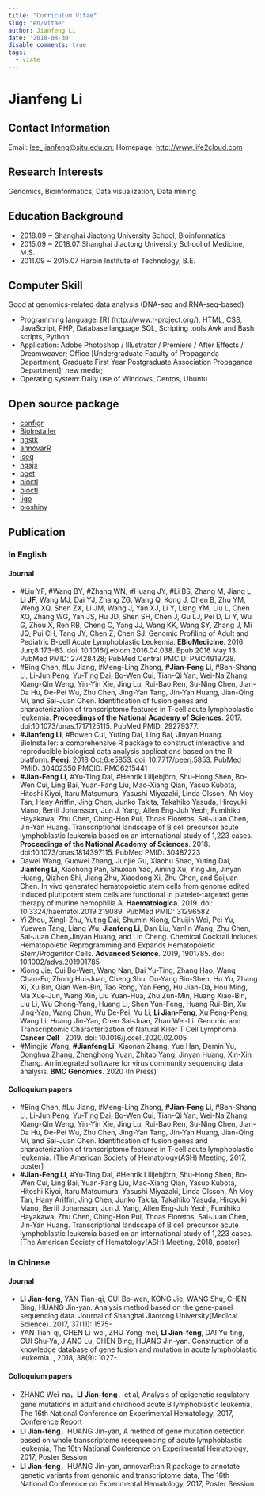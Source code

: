 ```yaml
---
title: "Curriculum Vitae"
slug: "en/vitae"
author: Jianfeng Li
date: '2018-08-30'
disable_comments: true
tags:
  - viate
---
```


# Jianfeng Li

## Contact Information

Email: lee_jianfeng@sjtu.edu.cn; Homepage: <http://www.life2cloud.com>

## Research Interests

Genomics, Bioinformatics, Data visualization, Data mining

## Education Background

- 2018.09 ~ Shanghai Jiaotong University School, Bioinformatics 
- 2015.09 ~ 2018.07 Shanghai Jiaotong University School of Medicine, M.S.
- 2011.09 ~ 2015.07 Harbin Institute of Technology, B.E.

## Computer Skill

Good at genomics-related data analysis (DNA-seq and RNA-seq-based)

- Programming language: [R] (http://www.r-project.org/), HTML, CSS, JavaScript, PHP, Database language SQL, Scripting tools Awk and Bash scripts, Python
- Application: Adobe Photoshop / Illustrator / Premiere / After Effects / Dreamweaver; Office [Undergraduate Faculty of Propaganda Department, Graduate First Year Postgraduate Association Propaganda Department]; new media;
- Operating system: Daily use of Windows, Centos, Ubuntu

## Open source package

- [configr](https://github.com/Miachol/configr)
- [BioInstaller](https://github.com/JhuangLab/BioInstaller)
- [ngstk](https://github.com/JhuangLab/ngstk)
- [annovarR](https://github.com/JhuangLab/annovarR)
- [iseq](https://github.com/JhuangLab/iseq)
- [ngsjs](https://github.com/ngsjs/ngsjs)
- [bget](https://github.com/openbiox/bget)
- [bioctl](https://github.com/openbiox/bioextr)
- [bioctl](https://github.com/openbiox/bioctl)
- [ligo](https://github.com/openbiox/ligo)
- [bioshiny](https://github.com/openbiox/bioshiny)

## Publication

### In English

#### Journal

- #Liu YF, #Wang BY, #Zhang WN, #Huang JY, #Li BS, Zhang M, Jiang L, **Li JF**, Wang MJ, Dai YJ, Zhang ZG, Wang Q, Kong J, Chen B, Zhu YM, Weng XQ, Shen ZX, Li JM, Wang J, Yan XJ, Li Y, Liang YM, Liu L, Chen XQ, Zhang WG, Yan JS, Hu JD, Shen SH, Chen J, Gu LJ, Pei D, Li Y, Wu G, Zhou X, Ren RB, Cheng C, Yang JJ, Wang KK, Wang SY, Zhang J, Mi JQ, Pui CH, Tang JY, Chen Z, Chen SJ. Genomic Profiling of Adult and Pediatric B-cell Acute Lymphoblastic Leukemia. **EBioMedicine**. 2016 Jun;8:173-83. doi: 10.1016/j.ebiom.2016.04.038. Epub 2016 May 13. PubMed PMID: 27428428; PubMed Central PMCID: PMC4919728.
- #Bing Chen, #Lu Jiang, #Meng-Ling Zhong, **#Jian-Feng Li**, #Ben-Shang Li, Li-Jun Peng, Yu-Ting Dai, Bo-Wen Cui, Tian-Qi Yan, Wei-Na Zhang, Xiang-Qin Weng, Yin-Yin Xie, Jing Lu, Rui-Bao Ren, Su-Ning Chen, Jian-Da Hu, De-Pei Wu, Zhu Chen, Jing-Yan Tang, Jin-Yan Huang, Jian-Qing Mi, and Sai-Juan Chen. Identification of fusion genes and characterization of transcriptome features in T-cell acute lymphoblastic leukemia. **Proceedings of the National Academy of Sciences**. 2017. doi:10.1073/pnas.1717125115. PubMed PMID: 29279377.
- **#Jianfeng Li**, #Bowen Cui, Yuting Dai, Ling Bai, Jinyan Huang. BioInstaller: a comprehensive R package to construct interactive and reproducible biological data analysis applications based on the R platform. **Peerj**. 2018 Oct;6:e5853. doi: 10.7717/peerj.5853. PubMed PMID: 30402350 PMCID: PMC6215441
- **#Jian-Feng Li**, #Yu-Ting Dai, #Henrik Lilljebjörn, Shu-Hong Shen, Bo-Wen Cui, Ling Bai, Yuan-Fang Liu, Mao-Xiang Qian, Yasuo Kubota, Hitoshi Kiyoi, Itaru Matsumura, Yasushi Miyazaki, Linda Olsson, Ah Moy Tan, Hany Ariffin, Jing Chen, Junko Takita, Takahiko Yasuda, Hiroyuki Mano, Bertil Johansson, Jun J. Yang, Allen Eng-Juh Yeoh, Fumihiko Hayakawa, Zhu Chen, Ching-Hon Pui, Thoas Fioretos, Sai-Juan Chen, Jin-Yan Huang. Transcriptional landscape of B cell precursor acute lymphoblastic leukemia based on an international study of 1,223 cases. **Proceedings of the National Academy of Sciences**. 2018. doi:10.1073/pnas.1814397115. PubMed PMID: 30487223
- Dawei Wang, Guowei Zhang, Junjie Gu, Xiaohu Shao, Yuting Dai, **Jianfeng Li**, Xiaohong Pan, Shuxian Yao, Aining Xu, Ying Jin, Jinyan Huang, Qizhen Shi, Jiang Zhu, Xiaodong Xi, Zhu Chen, and Saijuan Chen. In vivo generated hematopoietic stem cells from genome edited induced pluripotent stem cells are functional in platelet-targeted gene therapy of murine hemophilia A. **Haematologica**. 2019. doi: 10.3324/haematol.2019.219089. PubMed PMID: 31296582
- Yi Zhou, Xingli Zhu, Yuting Dai, Shumin Xiong, Chuijin Wei, Pei Yu, Yuewen Tang, Liang Wu, **Jianfeng Li**, Dan Liu, Yanlin Wang, Zhu Chen, Sai-Juan Chen,Jinyan Huang, and Lin Cheng. Chemical Cocktail Induces Hematopoietic Reprogramming and Expands Hematopoietic Stem/Progenitor Cells. **Advanced Science**. 2019, 1901785. doi: 10.1002/advs.201901785
- Xiong Jie, Cui Bo-Wen, Wang Nan, Dai Yu-Ting, Zhang Hao, Wang Chao-Fu, Zhong Hui-Juan, Cheng Shu, Ou-Yang Bin-Shen, Hu Yu, Zhang Xi, Xu Bin, Qian Wen-Bin, Tao Rong, Yan Feng, Hu Jian-Da, Hou Ming, Ma Xue-Jun, Wang Xin, Liu Yuan-Hua, Zhu Zun-Min, Huang Xiao-Bin, Liu Li, Wu Chong-Yang, Huang Li, Shen Yun-Feng, Huang Rui-Bin, Xu Jing-Yan, Wang Chun, Wu De-Pei, Yu Li, **Li Jian-Feng**, Xu Peng-Peng, Wang Li, Huang Jin-Yan, Chen Sai-Juan, Zhao Wei-Li. Genomic and Transcriptomic Characterization of Natural Killer T Cell Lymphoma. **Cancer Cell** . 2019. doi: 10.1016/j.ccell.2020.02.005
- #Mingjie Wang, **#Jianfeng Li**, Xiaonan Zhang, Yue Han, Demin Yu, Donghua Zhang, Zhenghong Yuan, Zhitao Yang, Jinyan Huang, Xin-Xin Zhang. An integrated software for virus community sequencing data analysis. **BMC Genomics**. 2020 (In Press)

#### Colloquium papers

- #Bing Chen, #Lu Jiang, #Meng-Ling Zhong, **#Jian-Feng Li**, #Ben-Shang Li, Li-Jun Peng, Yu-Ting Dai, Bo-Wen Cui, Tian-Qi Yan, Wei-Na Zhang, Xiang-Qin Weng, Yin-Yin Xie, Jing Lu, Rui-Bao Ren, Su-Ning Chen, Jian-Da Hu, De-Pei Wu, Zhu Chen, Jing-Yan Tang, Jin-Yan Huang, Jian-Qing Mi, and Sai-Juan Chen. Identification of fusion genes and characterization of transcriptome features in T-cell acute lymphoblastic leukemia. (The American Society of Hematology(ASH) Meeting, 2017, poster]
- **#Jian-Feng Li**, #Yu-Ting Dai, #Henrik Lilljebjörn, Shu-Hong Shen, Bo-Wen Cui, Ling Bai, Yuan-Fang Liu, Mao-Xiang Qian, Yasuo Kubota, Hitoshi Kiyoi, Itaru Matsumura, Yasushi Miyazaki, Linda Olsson, Ah Moy Tan, Hany Ariffin, Jing Chen, Junko Takita, Takahiko Yasuda, Hiroyuki Mano, Bertil Johansson, Jun J. Yang, Allen Eng-Juh Yeoh, Fumihiko Hayakawa, Zhu Chen, Ching-Hon Pui, Thoas Fioretos, Sai-Juan Chen, Jin-Yan Huang. Transcriptional landscape of B cell precursor acute lymphoblastic leukemia based on an international study of 1,223 cases. [The American Society of Hematology(ASH) Meeting, 2018, poster]

### In Chinese

#### Journal

- **LI Jian-feng**, YAN Tian-qi, CUI Bo-wen, KONG Jie, WANG Shu, CHEN Bing, HUANG Jin-yan. Analysis method based on the gene-panel sequencing data. Journal of Shanghai Jiaotong University(Medical Science). 2017, 37(11): 1575-
- YAN Tian-qi, CHEN Li-wei, ZHU Yong-mei, **LI Jian-feng**, DAI Yu-ting, CUI Shu-Ya, JIANG Lu, CHEN Bing, HUANG Jin-yan. Construction of a knowledge database of gene fusion and mutation in acute lymphoblastic leukemia. , 2018, 38(9): 1027-.

#### Colloquium papers

- ZHANG Wei-na，**LI Jian-feng**，et al, Analysis of epigenetic regulatory gene mutations in adult and childhood acute B lymphoblastic leukemia，The 16th National Conference on Experimental Hematology, 2017, Conference Report
- **LI Jian-feng**，HUANG Jin-yan, A method of gene mutation detection based on whole transcriptome resequencing of acute lymphoblastic leukemia, The 16th National Conference on Experimental Hematology, 2017, Poster Session
- **LI Jian-feng**，HUANG Jin-yan, annovarR:an R package to annotate genetic variants from genomic and transcriptome data, The 16th National Conference on Experimental Hematology, 2017, Poster Session
